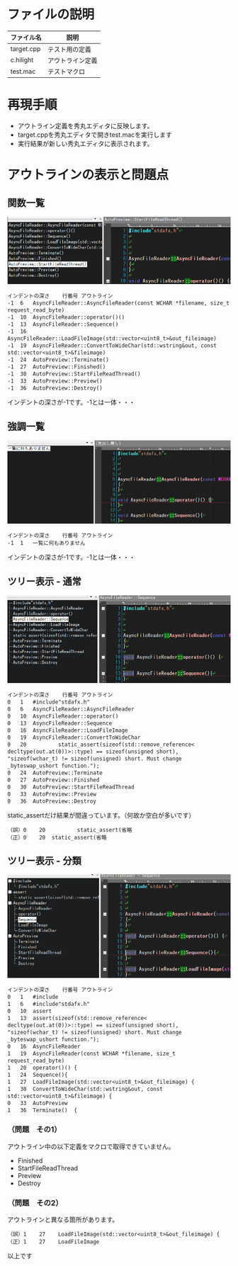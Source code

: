 ﻿# ファイルの説明

|ファイル名|説明|
|--|--|
|target.cpp|テスト用の定義|
|c.hilight|アウトライン定義|
|test.mac|テストマクロ|


# 再現手順

- アウトライン定義を秀丸エディタに反映します。
- target.cppを秀丸エディタで開きtest.macを実行します
- 実行結果が新しい秀丸エディタに表示されます。


# アウトラインの表示と問題点


## 関数一覧

![代替テキスト](images/01.png "画像タイトル")

```
インデントの深さ	行番号	アウトライン
-1	6	AsyncFileReader::AsyncFileReader(const WCHAR *filename, size_t request_read_byte)
-1	10	AsyncFileReader::operator()()
-1	13	AsyncFileReader::Sequence()
-1	16	AsyncFileReader::LoadFileImage(std::vector<uint8_t>&out_fileimage)
-1	19	AsyncFileReader::ConvertToWideChar(std::wstring&out, const std::vector<uint8_t>&fileimage)
-1	24	AutoPreview::Terminate()
-1	27	AutoPreview::Finished()
-1	30	AutoPreview::StartFileReadThread()
-1	33	AutoPreview::Preview()
-1	36	AutoPreview::Destroy()
```

インデントの深さが-1です。-1とは一体・・・


## 強調一覧

![代替テキスト](images/02.png "画像タイトル")

```
インデントの深さ	行番号	アウトライン
-1	1	一覧に何もありません
```

インデントの深さが-1です。-1とは一体・・・


## ツリー表示 - 通常

![代替テキスト](images/03.png "画像タイトル")

```
インデントの深さ	行番号	アウトライン
0	1	#include"stdafx.h"
0	6	AsyncFileReader::AsyncFileReader
0	10	AsyncFileReader::operator()
0	13	AsyncFileReader::Sequence
0	16	AsyncFileReader::LoadFileImage
0	19	AsyncFileReader::ConvertToWideChar
0	20			static_assert(sizeof(std::remove_reference< decltype(out.at(0))>::type) == sizeof(unsigned short), "sizeof(wchar_t) != sizeof(unsigned) short. Must change _byteswap_ushort function.");
0	24	AutoPreview::Terminate
0	27	AutoPreview::Finished
0	30	AutoPreview::StartFileReadThread
0	33	AutoPreview::Preview
0	36	AutoPreview::Destroy
```

static_assertだけ結果が間違っています。（何故か空白が多いです）

```
（誤）0	20			static_assert(省略
（正）0	20	static_assert(省略
```

## ツリー表示 - 分類


![代替テキスト](images/04.png "画像タイトル")

```
インデントの深さ	行番号	アウトライン
0	1	#include
1	6	#include"stdafx.h"
0	10	assert
1	13	assert(sizeof(std::remove_reference< decltype(out.at(0))>::type) == sizeof(unsigned short), "sizeof(wchar_t) != sizeof(unsigned) short. Must change _byteswap_ushort function.");
0	16	AsyncFileReader
1	19	AsyncFileReader(const WCHAR *filename, size_t request_read_byte)
1	20	operator()() {
1	24	Sequence(){
1	27	LoadFileImage(std::vector<uint8_t>&out_fileimage) {
1	30	ConvertToWideChar(std::wstring&out, const std::vector<uint8_t>&fileimage) {
0	33	AutoPreview
1	36	Terminate()  {
```

### （問題　その1）
アウトライン中の以下定義をマクロで取得できていません。

- Finished
- StartFileReadThread
- Preview
- Destroy

### （問題　その2）

アウトラインと異なる箇所があります。

```
（誤）1    27    LoadFileImage(std::vector<uint8_t>&out_fileimage) {
（正）1    27    LoadFileImage
```

以上です